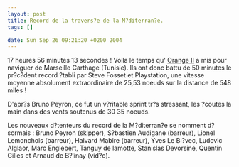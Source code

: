 ```yaml
--- 
layout: post
title: Record de la travers?e de la M?diterran?e.
tags: []

date: Sun Sep 26 09:21:20 +0200 2004
---
```

17 heures 56 minutes 13 secondes ! Voila le temps qu' <a href="http://www.maxi-catamaran-orange.com" hreflang="fr-en">Orange II</a> a mis pour naviguer de Marseille   Carthage (Tunisie). Ils ont donc battu de 50 minutes le pr?c?dent record ?tabli par Steve Fosset et Playstation,   une vitesse moyenne absolument extraordinaire de 25,53 noeuds sur la distance de 548 miles !

D'apr?s Bruno Peyron, ce fut un v?ritable sprint tr?s stressant, les ?coutes   la main dans des vents soutenus de 30   35 noeuds.

Les nouveaux d?tenteurs du record de la M?diterran?e se nomment d?sormais : Bruno Peyron (skipper), S?bastien Audigane (barreur), Lionel Lemonchois (barreur), Halvard Mabire (barreur), Yves Le Bl?vec, Ludovic Alglaor, Marc Englebert, Tanguy de lamotte, Stanislas Devorsine, Quentin Gilles et Arnaud de B?linay (vid?o).

